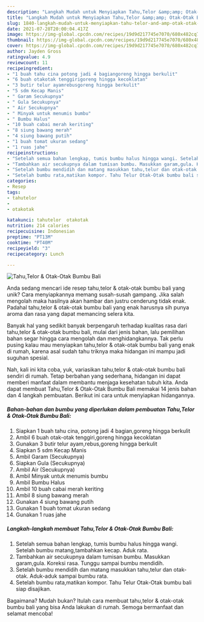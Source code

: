 ```yaml
---
description: "Langkah Mudah untuk Menyiapkan Tahu,Telor &amp;amp; Otak-Otak Bumbu Bali yang Enak"
title: "Langkah Mudah untuk Menyiapkan Tahu,Telor &amp;amp; Otak-Otak Bumbu Bali yang Enak"
slug: 1840-langkah-mudah-untuk-menyiapkan-tahu-telor-and-amp-otak-otak-bumbu-bali-yang-enak
date: 2021-07-28T20:00:04.417Z
image: https://img-global.cpcdn.com/recipes/19d9d217745e7070/680x482cq70/tahutelor-otak-otak-bumbu-bali-foto-resep-utama.jpg
thumbnail: https://img-global.cpcdn.com/recipes/19d9d217745e7070/680x482cq70/tahutelor-otak-otak-bumbu-bali-foto-resep-utama.jpg
cover: https://img-global.cpcdn.com/recipes/19d9d217745e7070/680x482cq70/tahutelor-otak-otak-bumbu-bali-foto-resep-utama.jpg
author: Jayden Gross
ratingvalue: 4.9
reviewcount: 11
recipeingredient:
- "1 buah tahu cina potong jadi 4 bagiangoreng hingga berkulit"
- "6 buah otakotak tenggirigoreng hingga kecoklatan"
- "3 butir telur ayamrebusgoreng hingga berkulit"
- "5 sdm Kecap Manis"
- " Garam Secukupnya"
- " Gula Secukupnya"
- " Air Secukupnya"
- " Minyak untuk menumis bumbu"
- " Bumbu Halus"
- "10 buah cabai merah keriting"
- "8 siung bawang merah"
- "4 siung bawang putih"
- "1 buah tomat ukuran sedang"
- "1 ruas jahe"
recipeinstructions:
- "Setelah semua bahan lengkap, tumis bumbu halus hingga wangi. Setelah bumbu matang,tambahkan kecap. Aduk rata."
- "Tambahkan air secukupnya dalam tumisan bumbu. Masukkan garam,gula. Koreksi rasa. Tunggu sampai bumbu mendidih."
- "Setelah bumbu mendidih dan matang masukkan tahu,telur dan otak-otak. Aduk-aduk sampai bumbu rata."
- "Setelah bumbu rata,matikan kompor. Tahu Telur Otak-Otak bumbu bali siap disajikan."
categories:
- Resep
tags:
- tahutelor
- 
- otakotak

katakunci: tahutelor  otakotak 
nutrition: 214 calories
recipecuisine: Indonesian
preptime: "PT13M"
cooktime: "PT40M"
recipeyield: "3"
recipecategory: Lunch

---
```



![Tahu,Telor &amp; Otak-Otak Bumbu Bali](https://img-global.cpcdn.com/recipes/19d9d217745e7070/680x482cq70/tahutelor-otak-otak-bumbu-bali-foto-resep-utama.jpg)

Anda sedang mencari ide resep tahu,telor &amp; otak-otak bumbu bali yang unik? Cara menyiapkannya memang susah-susah gampang. Jika salah mengolah maka hasilnya akan hambar dan justru cenderung tidak enak. Padahal tahu,telor &amp; otak-otak bumbu bali yang enak harusnya sih punya aroma dan rasa yang dapat memancing selera kita.



Banyak hal yang sedikit banyak berpengaruh terhadap kualitas rasa dari tahu,telor &amp; otak-otak bumbu bali, mulai dari jenis bahan, lalu pemilihan bahan segar hingga cara mengolah dan menghidangkannya. Tak perlu pusing kalau mau menyiapkan tahu,telor &amp; otak-otak bumbu bali yang enak di rumah, karena asal sudah tahu triknya maka hidangan ini mampu jadi suguhan spesial.


Nah, kali ini kita coba, yuk, variasikan tahu,telor &amp; otak-otak bumbu bali sendiri di rumah. Tetap berbahan yang sederhana, hidangan ini dapat memberi manfaat dalam membantu menjaga kesehatan tubuh kita. Anda dapat membuat Tahu,Telor &amp; Otak-Otak Bumbu Bali memakai 14 jenis bahan dan 4 langkah pembuatan. Berikut ini cara untuk menyiapkan hidangannya.

<!--inarticleads1-->

##### Bahan-bahan dan bumbu yang diperlukan dalam pembuatan Tahu,Telor &amp; Otak-Otak Bumbu Bali:

1. Siapkan 1 buah tahu cina, potong jadi 4 bagian,goreng hingga berkulit
1. Ambil 6 buah otak-otak tenggiri,goreng hingga kecoklatan
1. Gunakan 3 butir telur ayam,rebus,goreng hingga berkulit
1. Siapkan 5 sdm Kecap Manis
1. Ambil  Garam (Secukupnya)
1. Siapkan  Gula (Secukupnya)
1. Ambil  Air (Secukupnya)
1. Ambil  Minyak untuk menumis bumbu
1. Ambil  Bumbu Halus
1. Ambil 10 buah cabai merah keriting
1. Ambil 8 siung bawang merah
1. Gunakan 4 siung bawang putih
1. Gunakan 1 buah tomat ukuran sedang
1. Gunakan 1 ruas jahe




<!--inarticleads2-->

##### Langkah-langkah membuat Tahu,Telor &amp; Otak-Otak Bumbu Bali:

1. Setelah semua bahan lengkap, tumis bumbu halus hingga wangi. Setelah bumbu matang,tambahkan kecap. Aduk rata.
1. Tambahkan air secukupnya dalam tumisan bumbu. Masukkan garam,gula. Koreksi rasa. Tunggu sampai bumbu mendidih.
1. Setelah bumbu mendidih dan matang masukkan tahu,telur dan otak-otak. Aduk-aduk sampai bumbu rata.
1. Setelah bumbu rata,matikan kompor. Tahu Telur Otak-Otak bumbu bali siap disajikan.




Bagaimana? Mudah bukan? Itulah cara membuat tahu,telor &amp; otak-otak bumbu bali yang bisa Anda lakukan di rumah. Semoga bermanfaat dan selamat mencoba!
